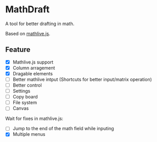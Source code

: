 # MathDraft
A tool for better drafting in math.

Based on [mathlive.js](https://github.com/arnog/mathlive).

## Feature
- [x] Mathlive.js support
- [x] Column arragement
- [x] Dragable elements
- [ ] Better mathlive intput (Shortcuts for better input/matrix operation) <!-- change ui of mathlive -->
- [ ] Better control <!-- multiline selection, column selection -->
- [ ] Settings
- [ ] Copy board
- [ ] File system
- [ ] Canvas

Wait for fixes in mathlive.js:
- [ ] Jump to the end of the math field while inputing
- [x] Multiple menus
